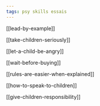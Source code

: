```yaml
---
tags: psy skills essais 
---
```


[[lead-by-example]]


[[take-children-seriously]]


[[let-a-child-be-angry]]


[[wait-before-buying]]


[[rules-are-easier-when-explained]]


[[how-to-speak-to-children]]


[[give-children-responsibility]]





